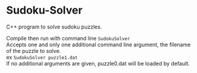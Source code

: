 # Sudoku-Solver
C++ program to solve sudoku puzzles.

Compile then run with command line `SudokuSolver`  
Accepts one and only one additional command line argument, the filename of the puzzle to solve.  
ex `SudokuSolver puzzle1.dat`  
If no additional arguments are given, puzzle0.dat will be loaded by default.
